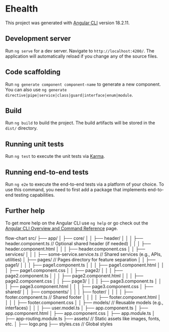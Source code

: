 # Ehealth

This project was generated with [Angular CLI](https://github.com/angular/angular-cli) version 18.2.11.

## Development server

Run `ng serve` for a dev server. Navigate to `http://localhost:4200/`. The application will automatically reload if you change any of the source files.

## Code scaffolding

Run `ng generate component component-name` to generate a new component. You can also use `ng generate directive|pipe|service|class|guard|interface|enum|module`.

## Build

Run `ng build` to build the project. The build artifacts will be stored in the `dist/` directory.

## Running unit tests

Run `ng test` to execute the unit tests via [Karma](https://karma-runner.github.io).

## Running end-to-end tests

Run `ng e2e` to execute the end-to-end tests via a platform of your choice. To use this command, you need to first add a package that implements end-to-end testing capabilities.

## Further help

To get more help on the Angular CLI use `ng help` or go check out the [Angular CLI Overview and Command Reference](https://angular.dev/tools/cli) page.

flow-chart
src/
├── app/
│ ├── core/
│ │ ├── header/
│ │ │ ├── header.component.ts // Optional shared header (if needed)
│ │ │ ├── header.component.html
│ │ │ ├── header.component.css
│ │ ├── services/
│ │ │ ├── some-service.service.ts // Shared services (e.g., APIs, utilities)
│ ├── pages/ // Pages directory for feature separation
│ │ ├── page1/
│ │ │ ├── page1.component.ts
│ │ │ ├── page1.component.html
│ │ │ ├── page1.component.css
│ │ ├── page2/
│ │ │ ├── page2.component.ts
│ │ │ ├── page2.component.html
│ │ │ ├── page2.component.css
│ │ ├── page3/
│ │ │ ├── page3.component.ts
│ │ │ ├── page3.component.html
│ │ │ ├── page3.component.css
│ ├── shared/
│ │ ├── components/
│ │ │ ├── footer/
│ │ │ │ ├── footer.component.ts // Shared footer
│ │ │ │ ├── footer.component.html
│ │ │ │ ├── footer.component.css
│ │ ├── models/ // Reusable models (e.g., interfaces)
│ │ │ ├── user.model.ts
│ ├── app.component.ts
│ ├── app.component.html
│ ├── app.component.css
│ ├── app.module.ts
│ ├── app-routing.module.ts
├── assets/ // Static assets like images, fonts, etc.
│ ├── logo.png
├── styles.css // Global styles
